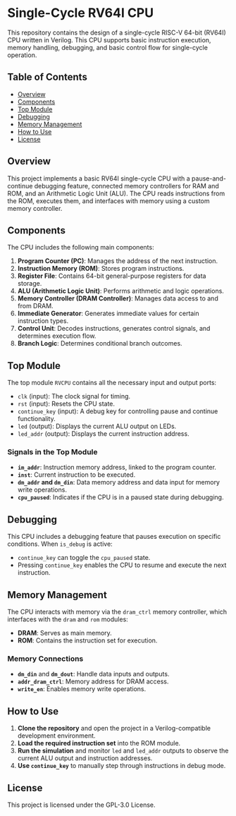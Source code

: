# Single-Cycle RV64I CPU

This repository contains the design of a single-cycle RISC-V 64-bit (RV64I) CPU written in Verilog. This CPU supports basic instruction execution, memory handling, debugging, and basic control flow for single-cycle operation.

## Table of Contents

- [Overview](#overview)
- [Components](#components)
- [Top Module](#top-module)
- [Debugging](#debugging)
- [Memory Management](#memory-management)
- [How to Use](#how-to-use)
- [License](#license)

## Overview

This project implements a basic RV64I single-cycle CPU with a pause-and-continue debugging feature, connected memory controllers for RAM and ROM, and an Arithmetic Logic Unit (ALU). The CPU reads instructions from the ROM, executes them, and interfaces with memory using a custom memory controller.

## Components

The CPU includes the following main components:

1. **Program Counter (PC)**: Manages the address of the next instruction.
2. **Instruction Memory (ROM)**: Stores program instructions.
3. **Register File**: Contains 64-bit general-purpose registers for data storage.
4. **ALU (Arithmetic Logic Unit)**: Performs arithmetic and logic operations.
5. **Memory Controller (DRAM Controller)**: Manages data access to and from DRAM.
6. **Immediate Generator**: Generates immediate values for certain instruction types.
7. **Control Unit**: Decodes instructions, generates control signals, and determines execution flow.
8. **Branch Logic**: Determines conditional branch outcomes.

## Top Module

The top module `RVCPU` contains all the necessary input and output ports:

- `clk` (input): The clock signal for timing.
- `rst` (input): Resets the CPU state.
- `continue_key` (input): A debug key for controlling pause and continue functionality.
- `led` (output): Displays the current ALU output on LEDs.
- `led_addr` (output): Displays the current instruction address.

### Signals in the Top Module

- **`im_addr`**: Instruction memory address, linked to the program counter.
- **`inst`**: Current instruction to be executed.
- **`dm_addr` and `dm_din`**: Data memory address and data input for memory write operations.
- **`cpu_paused`**: Indicates if the CPU is in a paused state during debugging.

## Debugging

This CPU includes a debugging feature that pauses execution on specific conditions. When `is_debug` is active:

- `continue_key` can toggle the `cpu_paused` state.
- Pressing `continue_key` enables the CPU to resume and execute the next instruction.

## Memory Management

The CPU interacts with memory via the `dram_ctrl` memory controller, which interfaces with the `dram` and `rom` modules:

- **DRAM**: Serves as main memory.
- **ROM**: Contains the instruction set for execution.

### Memory Connections

- **`dm_din`** and **`dm_dout`**: Handle data inputs and outputs.
- **`addr_dram_ctrl`**: Memory address for DRAM access.
- **`write_en`**: Enables memory write operations.

## How to Use

1. **Clone the repository** and open the project in a Verilog-compatible development environment.
2. **Load the required instruction set** into the ROM module.
3. **Run the simulation** and monitor `led` and `led_addr` outputs to observe the current ALU output and instruction addresses.
4. **Use `continue_key`** to manually step through instructions in debug mode.

## License

This project is licensed under the GPL-3.0 License.
